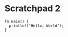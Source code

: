 # Scratchpad 2

```rust, editable
fn main() {
  println!("Hello, World");
}
```

<script>

const s = {
  current: 0,
 lines: [
 `fn main() {`,
 `  println!("Hello, World");`,
 `}`,
]
  }

const updateText = () => {
 // the ,1 moves the cursor to the end 
 // so that text isn't selected. 
  s.editor.setValue(s.lines[s.current], 1); 
  s.current += 1;
}

const init = () => {
  const areas = document.getElementsByClassName('ace_editor')
  areas[0].id = "theEditor"
  s.editor = ace.edit("theEditor")
  const changeButton = document.createElement('button')
  changeButton.innerHTML = "Click"
  window['scratchpad-2'].appendChild(changeButton)
  changeButton.addEventListener("click", updateText)
}

document.addEventListener("DOMContentLoaded", init)
</script>
